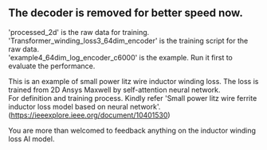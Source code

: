 The decoder is removed for better speed now. 
-------------------------------------
'processed_2d' is the raw data for training.  
'Transformer_winding_loss3_64dim_encoder' is the training script for the raw data.  
'example4_64dim_log_encoder_c6000' is the example. Run it first to evaluate the performance.  

This is an example of small power litz wire inductor winding loss. The loss is trained from 2D Ansys Maxwell by self-attention neural network.  
For definition and training process. Kindly refer 'Small power litz wire ferrite inductor loss model based on neural network'.  
(https://ieeexplore.ieee.org/document/10401530)

You are more than welcomed to feedback anything on the inductor winding loss AI model.
